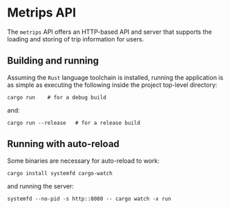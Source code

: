 # Metrips API

The `metrips` API offers an HTTP-based API and server that supports
the loading and storing of trip information for users.

## Building and running

Assuming the `Rust` language toolchain is installed, running the
application is as simple as executing the following inside the project
top-level directory:

`cargo run    # for a debug build`

and:

`cargo run --release   # for a release build`

## Running with auto-reload

Some binaries are necessary for auto-reload to work:

`cargo install systemfd cargo-watch`

and running the server:

`systemfd --no-pid -s http::8080 -- cargo watch -x run`
